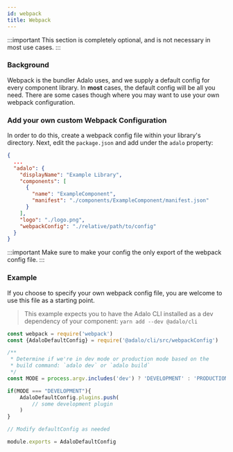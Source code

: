 ```yaml
---
id: webpack
title: Webpack
---
```


:::important
This section is completely optional, and is not necessary in most use cases.
:::

### Background
Webpack is the bundler Adalo uses, and we supply a default config for every component library. In **most** cases, the default config will be all you need. There are some cases though where you may want to use your own webpack configuration.

### Add your own custom Webpack Configuration

In order to do this, create a webpack config file within your library's directory. Next, edit the `package.json` and add under the `adalo` property:

```json
{
  ...
  "adalo": {
    "displayName": "Example Library",
    "components": [
      {
        "name": "ExampleComponent",
        "manifest": "./components/ExampleComponent/manifest.json"
      }
    ],
    "logo": "./logo.png",
    "webpackConfig": "./relative/path/to/config"
  }
}
```

:::important
Make sure to make your config the only export of the webpack config file.
:::

### Example

If you choose to specify your own webpack config file, you are welcome to use this file as a starting point.

> This example expects you to have the Adalo CLI installed as a dev dependency of your component: `yarn add --dev @adalo/cli`

```javascript
const webpack = require('webpack')
const {AdaloDefaultConfig} = require('@adalo/cli/src/webpackConfig')

/**
 * Determine if we're in dev mode or production mode based on the 
 * build command: `adalo dev` or `adalo build`
 */
const MODE = process.argv.includes('dev') ? 'DEVELOPMENT' : 'PRODUCTION';

if(MODE === "DEVELOPMENT"){
    AdaloDefaultConfig.plugins.push(
        // some development plugin
    )
}

// Modify defaultConfig as needed

module.exports = AdaloDefaultConfig
```
